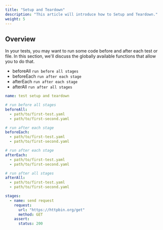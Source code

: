 ```yaml
---
title: "Setup and Teardown"
description: "This article will introduce how to Setup and Teardown."
weight: 5
---
```


## Overview

In your tests, you may want to run some code before and after each test or file.
In this section, we'll discuss the globally available functions that allow you to do that.

* beforeAll `run before all stages`
* beforeEach `run after each stage`
* afterEach `run after each stage`
* afterAll `run after all stages`

```yaml
name: test setup and teardown

# run before all stages
beforeAll:
  - path/to/first-test.yaml
  - path/to/first-second.yaml

# run after each stage
beforeEach:
  - path/to/first-test.yaml
  - path/to/first-second.yaml

# run after each stage
afterEach:
  - path/to/first-test.yaml
  - path/to/first-second.yaml

# run after all stages
afterAll:
  - path/to/first-test.yaml
  - path/to/first-second.yaml

stages:
  - name: send request
    request:
      url: "https://httpbin.org/get"
      method: GET
    assert:
      status: 200
```
